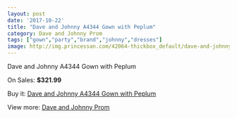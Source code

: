 ```yaml
---
layout: post
date: '2017-10-22'
title: "Dave and Johnny A4344 Gown with Peplum"
category: Dave and Johnny Prom
tags: ["gown","party","brand","johnny","dresses"]
image: http://img.princessan.com/42064-thickbox_default/dave-and-johnny-a4344-gown-with-peplum.jpg
---
```

Dave and Johnny A4344 Gown with Peplum

On Sales: **$321.99**
<a href="https://www.princessan.com/en/dave-and-johnny-prom/19607-dave-and-johnny-a4344-gown-with-peplum.html"><amp-img layout="responsive" width="600" height="600" src="//img.princessan.com/42064-thickbox_default/dave-and-johnny-a4344-gown-with-peplum.jpg" alt="Dave and Johnny A4344 Gown with Peplum 0" /></a>
<a href="https://www.princessan.com/en/dave-and-johnny-prom/19607-dave-and-johnny-a4344-gown-with-peplum.html"><amp-img layout="responsive" width="600" height="600" src="//img.princessan.com/42065-thickbox_default/dave-and-johnny-a4344-gown-with-peplum.jpg" alt="Dave and Johnny A4344 Gown with Peplum 1" /></a>

Buy it: [Dave and Johnny A4344 Gown with Peplum](https://www.princessan.com/en/dave-and-johnny-prom/19607-dave-and-johnny-a4344-gown-with-peplum.html "Dave and Johnny A4344 Gown with Peplum")

View more: [Dave and Johnny Prom](https://www.princessan.com/en/181-dave-and-johnny-prom "Dave and Johnny Prom")
